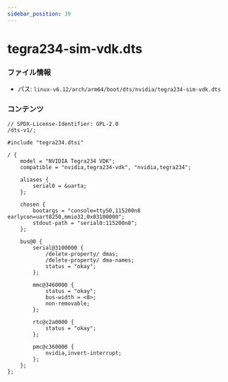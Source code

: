 ```yaml
---
sidebar_position: 39
---
```

# tegra234-sim-vdk.dts

### ファイル情報

- パス: `linux-v6.12/arch/arm64/boot/dts/nvidia/tegra234-sim-vdk.dts`

### コンテンツ

```dts
// SPDX-License-Identifier: GPL-2.0
/dts-v1/;

#include "tegra234.dtsi"

/ {
	model = "NVIDIA Tegra234 VDK";
	compatible = "nvidia,tegra234-vdk", "nvidia,tegra234";

	aliases {
		serial0 = &uarta;
	};

	chosen {
		bootargs = "console=ttyS0,115200n8 earlycon=uart8250,mmio32,0x03100000";
		stdout-path = "serial0:115200n8";
	};

	bus@0 {
		serial@3100000 {
			/delete-property/ dmas;
			/delete-property/ dma-names;
			status = "okay";
		};

		mmc@3460000 {
			status = "okay";
			bus-width = <8>;
			non-removable;
		};

		rtc@c2a0000 {
			status = "okay";
		};

		pmc@c360000 {
			nvidia,invert-interrupt;
		};
	};
};

```

